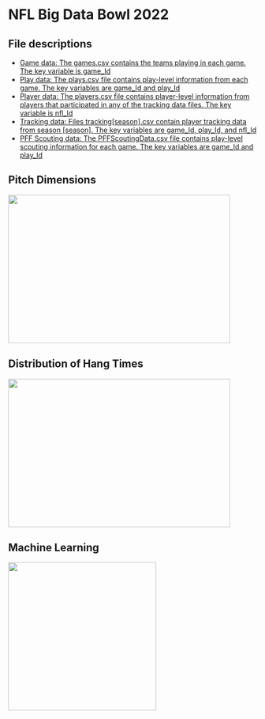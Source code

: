 #  NFL Big Data Bowl 2022

## File descriptions
* [Game data: The games.csv contains the teams playing in each game. The key variable is game_Id](#Game)
* [Play data: The plays.csv file contains play-level information from each game. The key variables are game_Id and play_Id](#Play)
* [Player data: The players.csv file contains player-level information from players that participated in any of the tracking data files. The key variable is nfl_Id](#Player)
* [Tracking data: Files tracking[season].csv contain player tracking data from season [season]. The key variables are game_Id, play_Id, and nfl_Id](#Tracking)
* [PFF Scouting data: The PFFScoutingData.csv file contains play-level scouting information for each game. The key variables are game_Id and play_Id](#Scouting)

## Pitch Dimensions

<img src="https://user-images.githubusercontent.com/79582928/222985894-351b71df-eb96-4ac7-8037-2aa2e3ea3e2e.png" width="450" height="300">


## Distribution of Hang Times

<img src="https://user-images.githubusercontent.com/79582928/224159892-695adde9-6d8c-494d-8e5b-5caee83b6c8f.png" width="450" height="300">

## Machine Learning

<img src="https://user-images.githubusercontent.com/79582928/225421212-c369bbc1-2940-4d5f-960c-aa6da3c16df8.png" width="300" height="300">
